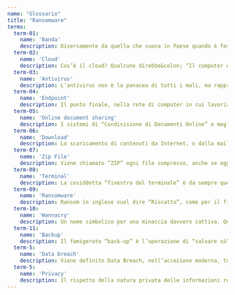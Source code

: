 ```yaml
---
name: "Glossario"
title: "Ransomware"
terms:
  term-01:
    name: 'Banda' 
    description: Diversamente da quella che suona in Paese quando è festa, la “Banda Internet” è l’ampiezza disponibile alla propria connessione al WEB&colon; maggiore “L’ampiezza di Banda” maggiore la quantità di dati scambiati… Come un’autostrada informatica, la nostra connessione. Mai sentito parlare di megabit al secondo?
  term-02:
    name: 'Cloud'
    description: Cos’è il cloud? Qualcuno direbbe&colon; “Il computer di qualcun altro!”. In realtà dobbiamo immaginare il cloud come un insieme di molti computer che sono collegati fra loro in modo così stretto, da apparire un unico grande centro di elaborazione, di cui ogni utente utilizza solo una piccola parte. Ha diverse declinazioni, privato, ibrido e pubblico, ma la sua natura non cambia&colon; risorse condivise suddivise logicamente tra utenti diversi.
  term-03:
    name: 'Antivirus'
    description: L’antivirus non è la panacea di tutti i mali, ma rappresenta certamente una contromisura senza la quale un PC difficilmente resta immune da software “malevoli”. A garanzia che vecchie minacce non possano fare nuovi danni, l’antivirus ha una serie di funzioni che garantiscono che ciò che è conosciuto come dannoso, non faccia danni al sistema su cui sta girando. Si tratta di un sistema di protezione di tipo “endpoint”.
  term-04:
    name: 'Endpoint'
    description: Il punto finale, nella rete di computer in cui lavoriamo è… proprio il nostro computer. Viene detto “endpoint” ogni sistema che ha un input / output con l’esterno della rete informatica. Il termine può avere accezioni diverse (mobile endpoint = cellulare), ma rappresenta sempre la periferica in uso all’utente.
  term-05:
    name: 'Online document sharing'
    description: I sistemi di “Condivisione di Documenti Online” o meglio di “Gestione Documentale”, sono sistemi che permettono attraverso il cloud, a più utenti di accedere allo stesso dato. Spesso permettono anche di lavorare direttamente online, ma in genere vengono usati per lo scambio di grandi documenti, quando si vuole dare accesso a documenti multipli o molto grandi.
  term-06:
    name: 'Download'
    description: Lo scaricamento di contenuti da Internet, o dalla mail o da qualunque altro servizio accessibile dal vostro PC. &Egrave; un momento importante per la prevenzione dalle minacce informatiche gravi, infatti&colon; ogni volta che “scaricate” qualcosa, cliccandoci su con il mouse, state di fatto mettendo sul vostro computer dei dati che se contenessero codice eseguibile, potrebbero far danni. Si potrebbe obiettare&colon; “ma se non lo eseguo, non può succedere”... Non è sempre vero che per far “partire” una minaccia, una volta scaricata, si debba aspettare il vostro click, a volte le minacce sono celate ma partono in automatico perchè sfruttano una vulnerabilità invisibile all’utente.
  term-07:
    name: 'Zip File'
    description: Viene chiamato “ZIP” ogni file compresso, anche se oggigiorno esistono diversi standard (RAR, 7ZIP, TAR, etc etc etc). Un file compresso, oltre a poter essere ingannevole, può contenere contenuti che una volta estratti si eseguono automaticamente, bisognerebbe sempre analizzare i file compressi prima di decomprimerli. Specialmente quando protetti da password, protezione spesso usata per ingannare gli strumenti informatici posti a protezione dei sistemi, come firewall e antivirus.
  term-08:
    name: 'Terminal'
    description: La cosiddetta “finestra del terminale” è da sempre quella finestrella nera in cui, nei film in cui si presentano Pirati Informatici all’opera, l’hacker scrive una sequenza lunghissima e velocissima di caratteri senza senso… :) Ma mettendo da parte l’ilarità&colon; è la finestra in cui si lanciano dei comandi che “parlano” direttamente al sistema operativo del vostro computer, di fatto permettendo di eseguire operazioni, di solito importanti. Se la vedete apparire in modo “inconsueto”, potrebbe essere che qualche servizio che non vedete a schermo sta facendo qualcosa a vostra insaputa.
  term-09:
    name: 'Ransomware'
    description: Ransom in inglese vuol dire “Riscatto”, come per il film di Mel Gibson (NdR Ransom - Il riscatto). La desinenza “-WARE” in inglese vuole significare “a proposito di” o “intorno a”, da cui capiamo che soft-ware o hard-ware, o ransom-ware vogliono dire, nell’ordine&colon; a proposito di elementi facilmente modificabili (software), a proposito di elementi solidi e tangibili (hardware) e a proposito di riscatto (ransomware). Si tratta quindi di un particolare tipo di virus, nel presente documento vedete il suo aspetto nelle immagini in rosso, che si occupa di cifrare tutti i vostri files con una chiave di cifratura che voi non conoscete, rendendo di fatto impossibile il loro recupero se non pagando chi li ha cifrati ed ha la chiave. In senso stretto&colon; come se qualcuno cambiasse tutte le serrature di casa vostra e vi chiedesse un sacco di soldi per darvi le nuove chiavi.
  term-10:
    name: 'Wannacry'
    description: Un nome simbolico per una minaccia davvero cattiva. Questo Ransomware, ha ricattato, cifrandoli, una quantità sconcertante di computer nel mondo, specialmente quelli privi di contromisure di sicurezza. Wanna Cry significa, non a caso&colon; “Voglio Piangere”. Un mònito, per ricordare che non avere i corretti strumenti di sicurezza, prima, può indurre il pianto, dopo. In particolare, dopo che un ransomware ha cifrato tutti i vostri files al lavoro o a casa!
  term-11:
    name: 'Backup'
    description: Il famigerato “back-up” è l’operazione di “salvare sù”, i dati presenti su sistemi informatici, presso degli archivi, ovviamente messi in posti diversi dal luogo originario da cui vengono salvati. Effettuare un salvataggio su device diversi da quell originali preserva il dato qualora il pc originale sia stato compromesso, ad esempio, da un malware. Se il backup fosse “LOCALE”, quindi sul pc stesso, o se questo non venisse fatto, si realizzerebbe quanto successo in questa amministrazione locale...
  term-5:
    name: 'Data breach'
    description: Viene definito Data Breach, nell’accezione moderna, tutto quello che rappresenta un grave, significativo incidente per il business o per l’amministrazione. Se l’amministrazione perde tutto un blocco di pratiche, in particolare contenenti dati di cittadini, si configura un incidente in ambito privacy, che richiede una verifica specifica delle cause e degli effetti per le persone. Se foste vittima di un DATA BREACH, relativo ad un servizio online di gestione documenti, e aveste caricato i vostri DOCUMENTI PERSONALI (carta d’identità o passaporto o altro) sareste facilmente esposti a quello che viene detto “Furto D’Identità”, cioè qualcuno potrebbe mandare i VOSTRI documenti, in allegato ad una mail, per attivare dei servizi a vostra insaputa, e lasciarvi poi con i debiti derivanti!
  term-5:
    name: 'Privacy'
    description: Il rispetto della natura privata delle informazioni relative a sé stessi o ad argomenti sensibili, privati, riservati, top secret. Quando si parla di Privacy, si parla del “concetto” secondo cui l’informazione inviata dovrebbe essere ricevuta solo dal destinatario “intenzionale” (quello a cui l’informazione e’ realmente indirizzata) . Ha particolare valenza quando si tratta di dati propri, personali o sensibili (sanitari ad esempio). Nel contesto della pubblica amministrazione o della sanità, è facile immaginare come dei dati specifici e personali, messi in mani sbagliate, potrebbero favorire la corruzione, o l’uso improprio a scopo di estorsione/arricchimento. Per questo bisogna evitare di considerare la “Privacy” un peso, ma valorizzarla come diritto, di ogni individuo.
---
```

